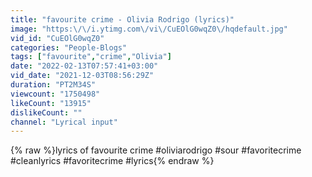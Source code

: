 ```yaml
---
title: "favourite crime - Olivia Rodrigo (lyrics)"
image: "https:\/\/i.ytimg.com\/vi\/CuEOlG0wqZ0\/hqdefault.jpg"
vid_id: "CuEOlG0wqZ0"
categories: "People-Blogs"
tags: ["favourite","crime","Olivia"]
date: "2022-02-13T07:57:41+03:00"
vid_date: "2021-12-03T08:56:29Z"
duration: "PT2M34S"
viewcount: "1750498"
likeCount: "13915"
dislikeCount: ""
channel: "Lyrical input"
---
```

{% raw %}lyrics of favourite crime #oliviarodrigo #sour #favoritecrime #cleanlyrics #favoritecrime #lyrics{% endraw %}
